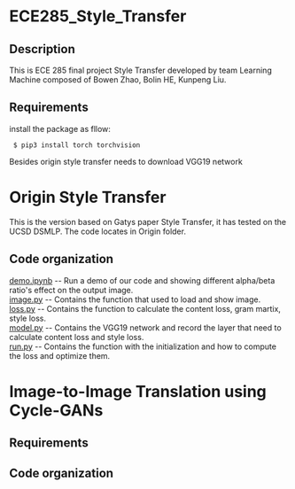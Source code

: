 # ECE285_Style_Transfer


## Description
This is ECE 285 final project Style Transfer developed by team Learning Machine composed of Bowen Zhao, Bolin HE, Kunpeng Liu.

## Requirements

install the package as fllow:
```
 $ pip3 install torch torchvision  
```
Besides origin style transfer needs to download VGG19 network  

Origin Style Transfer
===========
This is the version based on Gatys paper Style Transfer, it has tested on the UCSD DSMLP.
The code locates in Origin folder.

## Code organization

[demo.ipynb](https://github.com/Soolizo/ECE285_Style-Transfer/blob/master/Origin/Demo.ipynb) -- Run a demo of our code and showing different alpha/beta ratio's effect on the output image.  
[image.py](https://github.com/Soolizo/ECE285_Style-Transfer/blob/master/Origin/image.py) -- Contains the function that used to load and show image.  
[loss.py](https://github.com/Soolizo/ECE285_Style-Transfer/blob/master/Origin/loss.py) -- Contains the function to calculate the content loss, gram martix, style loss.  
[model.py](https://github.com/Soolizo/ECE285_Style-Transfer/blob/master/Origin/model.py) -- Contains the VGG19 network and record the layer that need to calculate content loss and style loss.  
[run.py](https://github.com/Soolizo/ECE285_Style-Transfer/blob/master/Origin/run.py) -- Contains the function with the initialization and how to compute the loss and optimize them.  



Image-to-Image Translation using Cycle-GANs
===========

## Requirements

## Code organization


